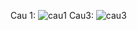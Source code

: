 Cau 1:
![cau1](https://github.com/ChungZinh/ChungZinh-software-architecture-gk/assets/93374471/4fbb5e08-beb8-4175-b7bb-8a768e3bdf7a)
Cau3:
![cau3](https://github.com/ChungZinh/ChungZinh-software-architecture-gk/assets/93374471/66c29342-6b81-4243-86ef-27d0f7762d07)
